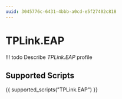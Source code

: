 ```yaml
---
uuid: 3045776c-6431-4bbb-a0cd-e5f27402c818
---
```



# TPLink.EAP


<!-- prettier-ignore -->
!!! todo
    Describe *TPLink.EAP* profile

## Supported Scripts

{{ supported_scripts("TPLink.EAP") }}
